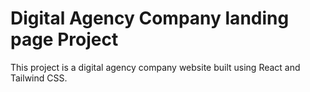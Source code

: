 # Digital Agency Company landing page Project

This project is a digital agency company website built using React and Tailwind CSS.
